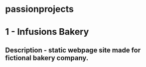 # passionprojects

# 1 - Infusions Bakery
## Description - static webpage site made for fictional bakery company.
